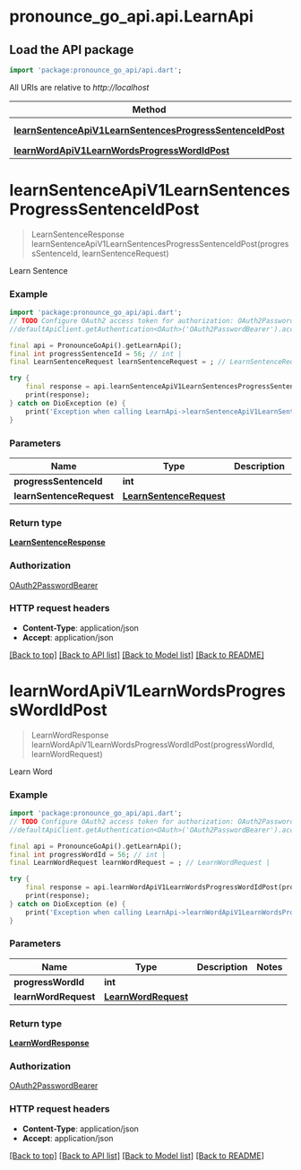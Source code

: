 # pronounce_go_api.api.LearnApi

## Load the API package
```dart
import 'package:pronounce_go_api/api.dart';
```

All URIs are relative to *http://localhost*

Method | HTTP request | Description
------------- | ------------- | -------------
[**learnSentenceApiV1LearnSentencesProgressSentenceIdPost**](LearnApi.md#learnsentenceapiv1learnsentencesprogresssentenceidpost) | **POST** /api/v1/learn/sentences/{progress_sentence_id} | Learn Sentence
[**learnWordApiV1LearnWordsProgressWordIdPost**](LearnApi.md#learnwordapiv1learnwordsprogresswordidpost) | **POST** /api/v1/learn/words/{progress_word_id} | Learn Word


# **learnSentenceApiV1LearnSentencesProgressSentenceIdPost**
> LearnSentenceResponse learnSentenceApiV1LearnSentencesProgressSentenceIdPost(progressSentenceId, learnSentenceRequest)

Learn Sentence

### Example
```dart
import 'package:pronounce_go_api/api.dart';
// TODO Configure OAuth2 access token for authorization: OAuth2PasswordBearer
//defaultApiClient.getAuthentication<OAuth>('OAuth2PasswordBearer').accessToken = 'YOUR_ACCESS_TOKEN';

final api = PronounceGoApi().getLearnApi();
final int progressSentenceId = 56; // int | 
final LearnSentenceRequest learnSentenceRequest = ; // LearnSentenceRequest | 

try {
    final response = api.learnSentenceApiV1LearnSentencesProgressSentenceIdPost(progressSentenceId, learnSentenceRequest);
    print(response);
} catch on DioException (e) {
    print('Exception when calling LearnApi->learnSentenceApiV1LearnSentencesProgressSentenceIdPost: $e\n');
}
```

### Parameters

Name | Type | Description  | Notes
------------- | ------------- | ------------- | -------------
 **progressSentenceId** | **int**|  | 
 **learnSentenceRequest** | [**LearnSentenceRequest**](LearnSentenceRequest.md)|  | 

### Return type

[**LearnSentenceResponse**](LearnSentenceResponse.md)

### Authorization

[OAuth2PasswordBearer](../README.md#OAuth2PasswordBearer)

### HTTP request headers

 - **Content-Type**: application/json
 - **Accept**: application/json

[[Back to top]](#) [[Back to API list]](../README.md#documentation-for-api-endpoints) [[Back to Model list]](../README.md#documentation-for-models) [[Back to README]](../README.md)

# **learnWordApiV1LearnWordsProgressWordIdPost**
> LearnWordResponse learnWordApiV1LearnWordsProgressWordIdPost(progressWordId, learnWordRequest)

Learn Word

### Example
```dart
import 'package:pronounce_go_api/api.dart';
// TODO Configure OAuth2 access token for authorization: OAuth2PasswordBearer
//defaultApiClient.getAuthentication<OAuth>('OAuth2PasswordBearer').accessToken = 'YOUR_ACCESS_TOKEN';

final api = PronounceGoApi().getLearnApi();
final int progressWordId = 56; // int | 
final LearnWordRequest learnWordRequest = ; // LearnWordRequest | 

try {
    final response = api.learnWordApiV1LearnWordsProgressWordIdPost(progressWordId, learnWordRequest);
    print(response);
} catch on DioException (e) {
    print('Exception when calling LearnApi->learnWordApiV1LearnWordsProgressWordIdPost: $e\n');
}
```

### Parameters

Name | Type | Description  | Notes
------------- | ------------- | ------------- | -------------
 **progressWordId** | **int**|  | 
 **learnWordRequest** | [**LearnWordRequest**](LearnWordRequest.md)|  | 

### Return type

[**LearnWordResponse**](LearnWordResponse.md)

### Authorization

[OAuth2PasswordBearer](../README.md#OAuth2PasswordBearer)

### HTTP request headers

 - **Content-Type**: application/json
 - **Accept**: application/json

[[Back to top]](#) [[Back to API list]](../README.md#documentation-for-api-endpoints) [[Back to Model list]](../README.md#documentation-for-models) [[Back to README]](../README.md)

